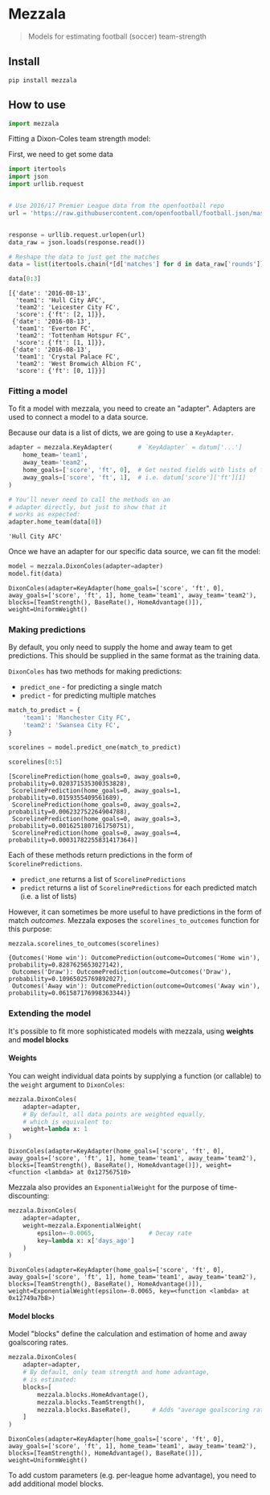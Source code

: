 # Mezzala
> Models for estimating football (soccer) team-strength


## Install

`pip install mezzala`

## How to use

```python
import mezzala
```

Fitting a Dixon-Coles team strength model:

First, we need to get some data

```python
import itertools
import json
import urllib.request


# Use 2016/17 Premier League data from the openfootball repo
url = 'https://raw.githubusercontent.com/openfootball/football.json/master/2016-17/en.1.json'


response = urllib.request.urlopen(url)
data_raw = json.loads(response.read())

# Reshape the data to just get the matches
data = list(itertools.chain(*[d['matches'] for d in data_raw['rounds']]))

data[0:3]
```




    [{'date': '2016-08-13',
      'team1': 'Hull City AFC',
      'team2': 'Leicester City FC',
      'score': {'ft': [2, 1]}},
     {'date': '2016-08-13',
      'team1': 'Everton FC',
      'team2': 'Tottenham Hotspur FC',
      'score': {'ft': [1, 1]}},
     {'date': '2016-08-13',
      'team1': 'Crystal Palace FC',
      'team2': 'West Bromwich Albion FC',
      'score': {'ft': [0, 1]}}]



### Fitting a model

To fit a model with mezzala, you need to create an "adapter". Adapters are used to connect a model to a data source.

Because our data is a list of dicts, we are going to use a `KeyAdapter`.

```python
adapter = mezzala.KeyAdapter(       # `KeyAdapter` = datum['...']
    home_team='team1',
    away_team='team2',
    home_goals=['score', 'ft', 0],  # Get nested fields with lists of fields
    away_goals=['score', 'ft', 1],  # i.e. datum['score']['ft'][1]
)

# You'll never need to call the methods on an 
# adapter directly, but just to show that it 
# works as expected:
adapter.home_team(data[0])
```




    'Hull City AFC'



Once we have an adapter for our specific data source, we can fit the model:

```python
model = mezzala.DixonColes(adapter=adapter)
model.fit(data)
```




    DixonColes(adapter=KeyAdapter(home_goals=['score', 'ft', 0], away_goals=['score', 'ft', 1], home_team='team1', away_team='team2'), blocks=[TeamStrength(), BaseRate(), HomeAdvantage()]), weight=UniformWeight()



### Making predictions

By default, you only need to supply the home and away team to get predictions. This should be supplied in the same format as the training data.

`DixonColes` has two methods for making predictions:

* `predict_one` - for predicting a single match
* `predict` - for predicting multiple matches

```python
match_to_predict = {
    'team1': 'Manchester City FC',
    'team2': 'Swansea City FC',
}

scorelines = model.predict_one(match_to_predict)

scorelines[0:5]
```




    [ScorelinePrediction(home_goals=0, away_goals=0, probability=0.020371535300353828),
     ScorelinePrediction(home_goals=0, away_goals=1, probability=0.0159355409561689),
     ScorelinePrediction(home_goals=0, away_goals=2, probability=0.006232752264904788),
     ScorelinePrediction(home_goals=0, away_goals=3, probability=0.0016251807161750751),
     ScorelinePrediction(home_goals=0, away_goals=4, probability=0.00031782255831417364)]



Each of these methods return predictions in the form of `ScorelinePredictions`. 

* `predict_one` returns a list of `ScorelinePredictions`
* `predict` returns a list of `ScorelinePredictions` for each predicted match (i.e. a list of lists)

However, it can sometimes be more useful to have predictions in the form of match _outcomes_. Mezzala exposes the `scorelines_to_outcomes` function for this purpose:

```python
mezzala.scorelines_to_outcomes(scorelines)
```




    {Outcomes('Home win'): OutcomePrediction(outcome=Outcomes('Home win'), probability=0.8287625653027142),
     Outcomes('Draw'): OutcomePrediction(outcome=Outcomes('Draw'), probability=0.10965025769892027),
     Outcomes('Away win'): OutcomePrediction(outcome=Outcomes('Away win'), probability=0.061587176998363344)}



### Extending the model

It's possible to fit more sophisticated models with mezzala, using **weights** and **model blocks**

#### Weights

You can weight individual data points by supplying a function (or callable) to the `weight` argument to `DixonColes`:

```python
mezzala.DixonColes(
    adapter=adapter,
    # By default, all data points are weighted equally,
    # which is equivalent to:
    weight=lambda x: 1
)
```




    DixonColes(adapter=KeyAdapter(home_goals=['score', 'ft', 0], away_goals=['score', 'ft', 1], home_team='team1', away_team='team2'), blocks=[TeamStrength(), BaseRate(), HomeAdvantage()]), weight=<function <lambda> at 0x127567510>



Mezzala also provides an `ExponentialWeight` for the purpose of time-discounting:

```python
mezzala.DixonColes(
    adapter=adapter,
    weight=mezzala.ExponentialWeight(
        epsilon=-0.0065,               # Decay rate
        key=lambda x: x['days_ago']
    )
)
```




    DixonColes(adapter=KeyAdapter(home_goals=['score', 'ft', 0], away_goals=['score', 'ft', 1], home_team='team1', away_team='team2'), blocks=[TeamStrength(), BaseRate(), HomeAdvantage()]), weight=ExponentialWeight(epsilon=-0.0065, key=<function <lambda> at 0x12749a7b8>)



#### Model blocks

Model "blocks" define the calculation and estimation of home and away goalscoring rates.

```python
mezzala.DixonColes(
    adapter=adapter,
    # By default, only team strength and home advantage,
    # is estimated:
    blocks=[
        mezzala.blocks.HomeAdvantage(),
        mezzala.blocks.TeamStrength(),
        mezzala.blocks.BaseRate(),      # Adds "average goalscoring rate" as a distinct parameter
    ]
)
```




    DixonColes(adapter=KeyAdapter(home_goals=['score', 'ft', 0], away_goals=['score', 'ft', 1], home_team='team1', away_team='team2'), blocks=[TeamStrength(), HomeAdvantage(), BaseRate()]), weight=UniformWeight()



To add custom parameters (e.g. per-league home advantage), you need to add additional model blocks.
